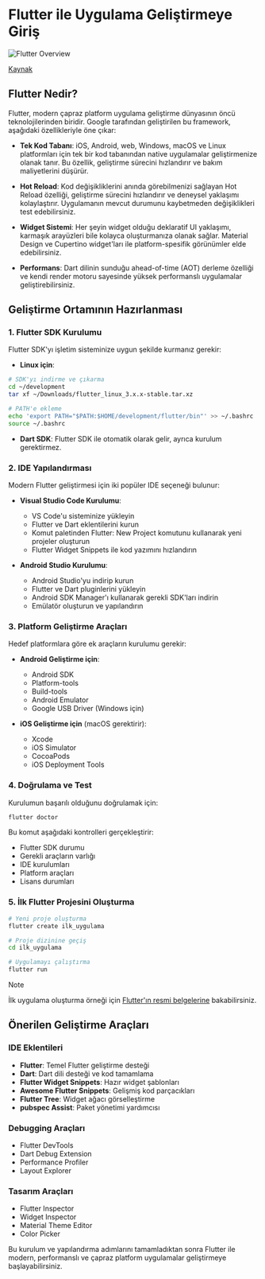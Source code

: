 # Flutter ile Uygulama Geliştirmeye Giriş

![Flutter Overview](https://lilacinfotech.com/lilac_assets/images/blog/Why-Google-Flutter.jpg)

[Kaynak](https://lilacinfotech.com/lilac_assets/images/blog/Why-Google-Flutter.jpg)

## Flutter Nedir?
Flutter, modern çapraz platform uygulama geliştirme dünyasının öncü teknolojilerinden biridir. Google tarafından geliştirilen bu framework, aşağıdaki özellikleriyle öne çıkar:

- **Tek Kod Tabanı**: iOS, Android, web, Windows, macOS ve Linux platformları için tek bir kod tabanından native uygulamalar geliştirmenize olanak tanır. Bu özellik, geliştirme sürecini hızlandırır ve bakım maliyetlerini düşürür.

- **Hot Reload**: Kod değişikliklerini anında görebilmenizi sağlayan Hot Reload özelliği, geliştirme sürecini hızlandırır ve deneysel yaklaşımı kolaylaştırır. Uygulamanın mevcut durumunu kaybetmeden değişiklikleri test edebilirsiniz.

- **Widget Sistemi**: Her şeyin widget olduğu deklaratif UI yaklaşımı, karmaşık arayüzleri bile kolayca oluşturmanıza olanak sağlar. Material Design ve Cupertino widget'ları ile platform-spesifik görünümler elde edebilirsiniz.

- **Performans**: Dart dilinin sunduğu ahead-of-time (AOT) derleme özelliği ve kendi render motoru sayesinde yüksek performanslı uygulamalar geliştirebilirsiniz.

## Geliştirme Ortamının Hazırlanması

### 1. Flutter SDK Kurulumu

Flutter SDK'yı işletim sisteminize uygun şekilde kurmanız gerekir:

- **Linux için**:
```bash
# SDK'yı indirme ve çıkarma
cd ~/development
tar xf ~/Downloads/flutter_linux_3.x.x-stable.tar.xz

# PATH'e ekleme
echo 'export PATH="$PATH:$HOME/development/flutter/bin"' >> ~/.bashrc
source ~/.bashrc
```

- **Dart SDK**: Flutter SDK ile otomatik olarak gelir, ayrıca kurulum gerektirmez.

### 2. IDE Yapılandırması

Modern Flutter geliştirmesi için iki popüler IDE seçeneği bulunur:

- **Visual Studio Code Kurulumu**:
  - VS Code'u sisteminize yükleyin
  - Flutter ve Dart eklentilerini kurun
  - Komut paletinden Flutter: New Project komutunu kullanarak yeni projeler oluşturun
  - Flutter Widget Snippets ile kod yazımını hızlandırın

- **Android Studio Kurulumu**:
  - Android Studio'yu indirip kurun
  - Flutter ve Dart pluginlerini yükleyin
  - Android SDK Manager'ı kullanarak gerekli SDK'ları indirin
  - Emülatör oluşturun ve yapılandırın

### 3. Platform Geliştirme Araçları

Hedef platformlara göre ek araçların kurulumu gerekir:

- **Android Geliştirme için**:
  - Android SDK
  - Platform-tools
  - Build-tools
  - Android Emulator
  - Google USB Driver (Windows için)

- **iOS Geliştirme için** (macOS gerektirir):
  - Xcode
  - iOS Simulator
  - CocoaPods
  - iOS Deployment Tools

### 4. Doğrulama ve Test

Kurulumun başarılı olduğunu doğrulamak için:

```bash
flutter doctor
```

Bu komut aşağıdaki kontrolleri gerçekleştirir:
- Flutter SDK durumu
- Gerekli araçların varlığı
- IDE kurulumları
- Platform araçları
- Lisans durumları

### 5. İlk Flutter Projesini Oluşturma

```bash
# Yeni proje oluşturma
flutter create ilk_uygulama

# Proje dizinine geçiş
cd ilk_uygulama

# Uygulamayı çalıştırma
flutter run
```

> [!NOTE]
> İlk uygulama oluşturma örneği için [Flutter'ın resmi belgelerine](https://codelabs.developers.google.com/codelabs/flutter-codelab-first?hl=tr) bakabilirsiniz.

## Önerilen Geliştirme Araçları

### IDE Eklentileri
- **Flutter**: Temel Flutter geliştirme desteği
- **Dart**: Dart dili desteği ve kod tamamlama
- **Flutter Widget Snippets**: Hazır widget şablonları
- **Awesome Flutter Snippets**: Gelişmiş kod parçacıkları
- **Flutter Tree**: Widget ağacı görselleştirme
- **pubspec Assist**: Paket yönetimi yardımcısı

### Debugging Araçları
- Flutter DevTools
- Dart Debug Extension
- Performance Profiler
- Layout Explorer

### Tasarım Araçları
- Flutter Inspector
- Widget Inspector
- Material Theme Editor
- Color Picker

Bu kurulum ve yapılandırma adımlarını tamamladıktan sonra Flutter ile modern, performanslı ve çapraz platform uygulamalar geliştirmeye başlayabilirsiniz. 